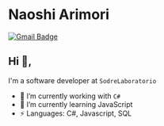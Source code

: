 # Naoshi Arimori

[![Gmail Badge](https://img.shields.io/badge/-naoshi.arimori@laboratoriosodre.com.br-c14438?style=flat-square&logo=Gmail&logoColor=white&link=mailto:naoshi.arimori@laboratoriosodre.com.br)](mailto:naoshi.arimori@laboratoriosodre.com.br)

## Hi 👋, 

I'm a software developer at `SodreLaboratorio` 

- 🔭 I’m currently working with `C#`
- 🌱 I’m currently learning JavaScript
- ⚡ Languages: C#, Javascript, SQL

